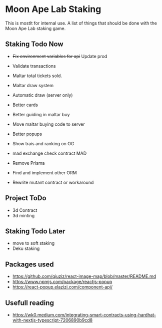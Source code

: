 # Moon Ape Lab Staking

This is mostlt for internal use. A list of things that should be done with the Moon Ape Lab staking game.

## Staking Todo Now

- ~~Fix environment variables for api~~ Update prod
- Validate transactions
- Maltar total tickets sold.
- Maltar draw system
- Automatic draw (server only)
- Better cards
- Better guiding in maltar buy
- Move maltar buying code to server
- Better popups
- Show trais and ranking on OG
- mad exchange check contract MAD
- Remove Prisma
- Find and implement other ORM

- Rewrite mutant contract or workaround

## Project ToDo

- 3d Contract
- 3d minting

## Staking Todo Later

- move to soft staking
- Deku staking

## Packages used

- https://github.com/qiuziz/react-image-map/blob/master/README.md
- https://www.npmjs.com/package/reactjs-popup
- https://react-popup.elazizi.com/component-api/

## Usefull reading

- https://wk0.medium.com/integrating-smart-contracts-using-hardhat-with-nextjs-typescript-7206890b9cd8
